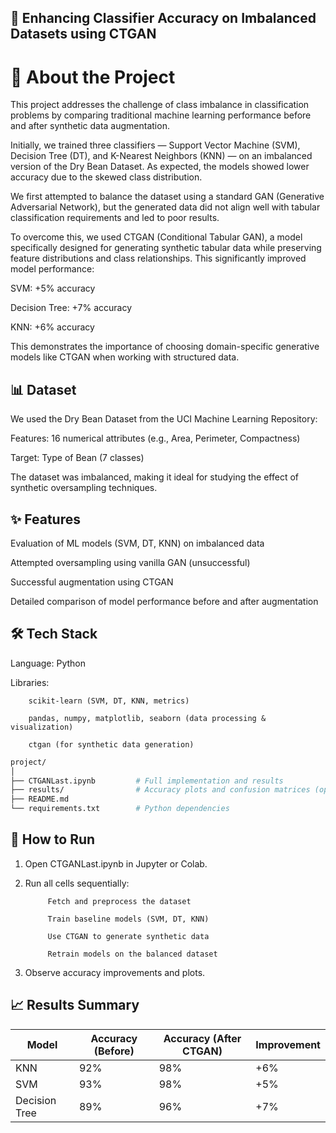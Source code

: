 ## 🧠 Enhancing Classifier Accuracy on Imbalanced Datasets using CTGAN


# 📖 About the Project
This project addresses the challenge of class imbalance in classification problems by comparing traditional machine learning performance before and after synthetic data augmentation.

Initially, we trained three classifiers — Support Vector Machine (SVM), Decision Tree (DT), and K-Nearest Neighbors (KNN) — on an imbalanced version of the Dry Bean Dataset. As expected, the models showed lower accuracy due to the skewed class distribution.

We first attempted to balance the dataset using a standard GAN (Generative Adversarial Network), but the generated data did not align well with tabular classification requirements and led to poor results.

To overcome this, we used CTGAN (Conditional Tabular GAN), a model specifically designed for generating synthetic tabular data while preserving feature distributions and class relationships. This significantly improved model performance:

SVM: +5% accuracy

Decision Tree: +7% accuracy

KNN: +6% accuracy

This demonstrates the importance of choosing domain-specific generative models like CTGAN when working with structured data.



## 📊 Dataset
We used the Dry Bean Dataset from the UCI Machine Learning Repository:

Features: 16 numerical attributes (e.g., Area, Perimeter, Compactness)

Target: Type of Bean (7 classes)

The dataset was imbalanced, making it ideal for studying the effect of synthetic oversampling techniques.



## ✨ Features
Evaluation of ML models (SVM, DT, KNN) on imbalanced data

Attempted oversampling using vanilla GAN (unsuccessful)

Successful augmentation using CTGAN

Detailed comparison of model performance before and after augmentation



## 🛠️ Tech Stack
Language: Python

Libraries:

        scikit-learn (SVM, DT, KNN, metrics)

        pandas, numpy, matplotlib, seaborn (data processing & visualization)

        ctgan (for synthetic data generation)



```bash
project/
│
├── CTGANLast.ipynb         # Full implementation and results
├── results/                # Accuracy plots and confusion matrices (optional)
├── README.md
└── requirements.txt        # Python dependencies
```


## 🚀 How to Run
1) Open CTGANLast.ipynb in Jupyter or Colab.

2) Run all cells sequentially:

            Fetch and preprocess the dataset

            Train baseline models (SVM, DT, KNN)

            Use CTGAN to generate synthetic data

            Retrain models on the balanced dataset

3) Observe accuracy improvements and plots.




## 📈 Results Summary
| Model         | Accuracy (Before) | Accuracy (After CTGAN) | Improvement |
| ------------- | ----------------- | ---------------------- | ----------- |
| KNN           | 92%               | 98%                    | +6%         |
| SVM           | 93%               | 98%                    | +5%         |
| Decision Tree | 89%               | 96%                    | +7%         |



